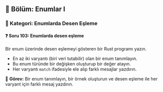 ## 📘 Bölüm: Enumlar I  
### 🔹 Kategori: Enumlarda Desen Eşleme  
#### ❓ Soru 103: Enumlarda desen eşleme

Bir enum üzerinde desen eşlemeyi gösteren bir Rust programı yazın.

- En az iki varyantı (biri veri tutabilir) olan bir enum tanımlayın.
- Bu enum türünde bir değişken oluşturup bir değer atayın.
- Her varyantı `match` ifadesiyle ele alıp farklı mesajlar yazdırın.

🔧 **Görev:** Bir enum tanımlayın, bir örnek oluşturun ve desen eşleme ile her varyant için farklı mesaj yazdırın.
